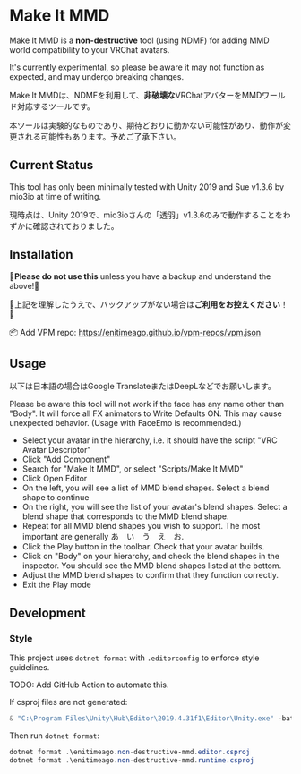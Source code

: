 # Make It MMD

Make It MMD is a **non-destructive** tool (using NDMF) for adding MMD world compatibility to your VRChat avatars.

It's currently experimental, so please be aware it may not function as expected, and may undergo breaking changes.

Make It MMDは、NDMFを利用して、**非破壊な**VRChatアバターをMMDワールド対応するツールです。

本ツールは実験的なものであり、期待どおりに動かない可能性があり、動作が変更される可能性もあります。予めご了承下さい。

## Current Status

This tool has only been minimally tested with Unity 2019 and Sue v1.3.6 by mio3io at time of writing.

現時点は、Unity 2019で、mio3ioさんの「透羽」v1.3.6のみで動作することをわずかに確認されておりました。

## Installation

🚨**Please do not use this** unless you have a backup and understand the above!🚨

🚨上記を理解したうえで、バックアップがない場合は**ご利用をお控えください**！🚨

📦 Add VPM repo: https://enitimeago.github.io/vpm-repos/vpm.json

## Usage

以下は日本語の場合はGoogle TranslateまたはDeepLなどでお願いします。

Please be aware this tool will not work if the face has any name other than "Body". It will force all FX animators to Write Defaults ON. This may cause unexpected behavior. (Usage with FaceEmo is recommended.)

- Select your avatar in the hierarchy, i.e. it should have the script "VRC Avatar Descriptor"
- Click "Add Component"
- Search for "Make It MMD", or select "Scripts/Make It MMD"
- Click Open Editor
- On the left, you will see a list of MMD blend shapes. Select a blend shape to continue
- On the right, you will see the list of your avatar's blend shapes. Select a blend shape that corresponds to the MMD blend shape.
- Repeat for all MMD blend shapes you wish to support. The most important are generally あ　い　う　え　お.
- Click the Play button in the toolbar. Check that your avatar builds.
- Click on "Body" on your hierarchy, and check the blend shapes in the inspector. You should see the MMD blend shapes listed at the bottom.
- Adjust the MMD blend shapes to confirm that they function correctly.
- Exit the Play mode

## Development

### Style

This project uses `dotnet format` with `.editorconfig` to enforce style guidelines.

TODO: Add GitHub Action to automate this.

If csproj files are not generated:

```powershell
& "C:\Program Files\Unity\Hub\Editor\2019.4.31f1\Editor\Unity.exe" -batchmode -nographics -logFile - -projectPath . -executeMethod Packages.Rider.Editor.RiderScriptEditor.SyncSolution -quit
```

Then run `dotnet format`:

```powershell
dotnet format .\enitimeago.non-destructive-mmd.editor.csproj
dotnet format .\enitimeago.non-destructive-mmd.runtime.csproj
```
